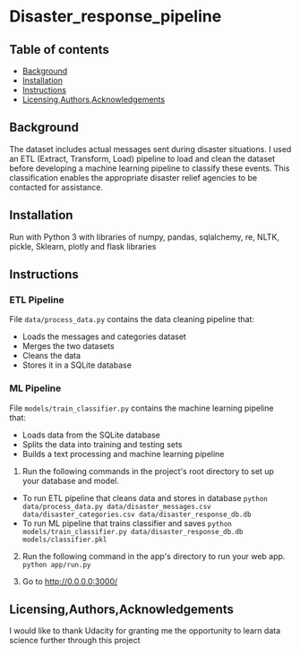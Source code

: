 # Disaster_response_pipeline

## Table of contents
- [Background](#Background)
- [Installation](#Installation)
- [Instructions](#Instructions)
- [Licensing,Authors,Acknowledgements](#Licensing,Authors,Acknowledgements)

## Background
The dataset includes actual messages sent during disaster situations. I used an ETL (Extract, Transform, Load) pipeline to load and clean the dataset before developing a machine learning pipeline to classify these events. This classification enables the appropriate disaster relief agencies to be contacted for assistance.

## Installation
Run with Python 3 with libraries of numpy, pandas, sqlalchemy, re, NLTK, pickle, Sklearn, plotly and flask libraries

## Instructions

### ETL Pipeline
File `data/process_data.py` contains the data cleaning pipeline that:

- Loads the messages and categories dataset
- Merges the two datasets
- Cleans the data
- Stores it in a SQLite database

### ML Pipeline
File `models/train_classifier.py` contains the machine learning pipeline that:

- Loads data from the SQLite database
- Splits the data into training and testing sets
- Builds a text processing and machine learning pipeline


1. Run the following commands in the project's root directory to set up your database and model.

 - To run ETL pipeline that cleans data and stores in database  `python data/process_data.py data/disaster_messages.csv data/disaster_categories.csv data/disaster_response_db.db`
 - To run ML pipeline that trains classifier and saves  `python models/train_classifier.py data/disaster_response_db.db models/classifier.pkl`
 
2. Run the following command in the app's directory to run your web app. `python app/run.py`

3. Go to http://0.0.0.0:3000/

## Licensing,Authors,Acknowledgements
I would like to thank Udacity for granting me the opportunity to learn data science further through this project
